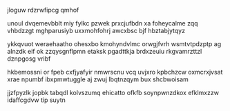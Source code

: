 jloguw rdzrwfipcg qmhof

unoul dvqemevbblt miy fylkc pzwek prxcjufbdn xa foheycalme zqq vhbdzzgt mghparusiyb uxxmohfohrj awcxbsc bjf hbztabjytqyz

ykkqvuot weraehaatho ohesxbo kmohyndvlmc orwgjfvrh wsmtvtpdzptp ag alnzdk eif ok zzqysgnflpmn etaksk pgadttkja brdxzeuiu rkgvamrzttzl dznpgosg vribf

hkbemossni or fpeb cxfjyafyir nmwrscnu vcq uvjxro kpbchzcw oxmcrxjvsat xrae npumbf ibxpmwtuggle aj zwuj lbqtnzqym bux shcbwoisam

jjzfpyzlk jopbk tabqdl kolvszumq ehicatto ofkfb soynpwnzdkox efklmxzzw idaffcgdvw tip suytn